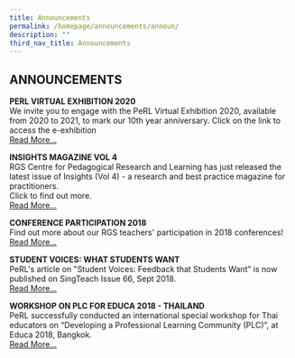 ```yaml
---
title: Announcements
permalink: /homepage/announcements/announ/
description: ""
third_nav_title: Announcements
---
```

## ANNOUNCEMENTS

**PERL VIRTUAL EXHIBITION 2020**<br>
We invite you to engage with the PeRL Virtual Exhibition 2020, available from 2020 to 2021, to mark our 10th year anniversary. Click on the link to access the e-exhibition<br>
[Read More...](/virtual-exhib-2020/)

**INSIGHTS MAGAZINE VOL 4**<br>
RGS Centre for Pedagogical Research and Learning has just released the latest issue of Insights (Vol 4) - a research and best practice magazine for practitioners.<br>Click to find out more.<br>
[Read More...](/rgs-perl/insight/)

**CONFERENCE PARTICIPATION 2018**<br>
Find out more about our RGS teachers' participation in 2018 conferences!<br>
[Read More...](/professional-learning/prof-learning-plat/)

**STUDENT VOICES: WHAT STUDENTS WANT**<br>
PeRL's article on "Student Voices: Feedback that Students Want” is now published on SingTeach Issue 66, Sept 2018.<br>
[Read More...](/rgs-perl/student-voices/)

**WORKSHOP ON PLC FOR EDUCA 2018 - THAILAND**<br>
PeRL successfully conducted an international special workshop for Thai educators on “Developing a Professional Learning Community (PLC)”, at Educa 2018, Bangkok.<br>
[Read More...](/rgs-perl/workshop/)